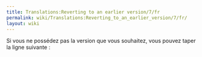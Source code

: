 ```yaml
---
title: Translations:Reverting to an earlier version/7/fr
permalink: wiki/Translations:Reverting_to_an_earlier_version/7/fr/
layout: wiki
---
```


Si vous ne possédez pas la version que vous souhaitez, vous pouvez taper
la ligne suivante :
